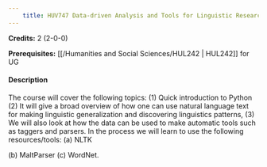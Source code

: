 ```yaml
---
    title: HUV747 Data-driven Analysis and Tools for Linguistic Research
---
```

**Credits:** 2 (2-0-0)



**Prerequisites:** [[/Humanities and Social Sciences/HUL242 | HUL242]] for UG

#### Description 
The course will cover the following topics: (1) Quick introduction to Python (2) It will give a broad overview of how one can use natural language text for making linguistic generalization and discovering linguistics patterns, (3) We will also look at how the data can be used to make automatic tools such as taggers and parsers. In the process we will learn to use the following resources/tools: (a) NLTK

(b) MaltParser (c) WordNet.